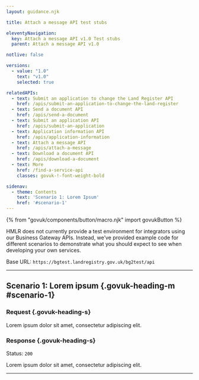 ```yaml
---
layout: guidance.njk

title: Attach a message API test stubs

eleventyNavigation:
  key: Attach a message API v1.0 Test stubs
  parent: Attach a message API v1.0

notlive: false

versions:
  - value: "1.0"
    text: "v1.0"
    selected: true

relatedAPIs:
  - text: Submit an application to change the Land Register API
    href: /apis/submit-an-application-to-change-the-land-register 
  - text: Send a document API
    href: /apis/send-a-document
  - text: Submit an application API
    href: /apis/submit-an-application
  - text: Application information API
    href: /apis/application-information
  - text: Attach a message API
    href: /apis/attach-a-message
  - text: Download a document API
    href: /apis/download-a-document
  - text: More
    href: /find-a-service-api
    classes: govuk-!-font-weight-bold

sidenav:
  - theme: Contents
    text: 'Scenario 1: Lorem Ipsum'
    href: '#scenario-1'
---
```

{% from "govuk/components/button/macro.njk" import govukButton %}

HMLR does not currently provide a test environment for integrators using our Business Gateway APIs. Instead, we’ve provided example code for different scenarios to demonstrate what you should expect to see when developing your own services.

Base URL: `https://bgtest.landregistry.gov.uk/bg2test/api`

---

<section>

## Scenario 1: Lorem ipsum {.govuk-heading-m #scenario-1}
### Request {.govuk-heading-s}

Lorem ipsum dolor sit amet, consectetur adipiscing elit.

### Response {.govuk-heading-s}

Status: `200`

<div class="code-wrapper"> <!--wrapper needed to put the button inside the code block-->
Lorem ipsum dolor sit amet, consectetur adipiscing elit.
</div>

</section>

---


